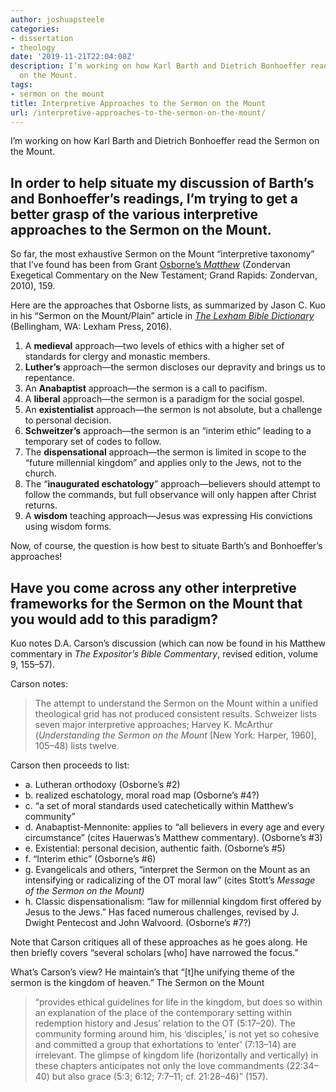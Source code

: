 ```yaml
---
author: joshuapsteele
categories:
- dissertation
- theology
date: '2019-11-21T22:04:08Z'
description: I’m working on how Karl Barth and Dietrich Bonhoeffer read the Sermon
  on the Mount.
tags:
- sermon on the mount
title: Interpretive Approaches to the Sermon on the Mount
url: /interpretive-approaches-to-the-sermon-on-the-mount/
---
```


I’m working on how Karl Barth and Dietrich Bonhoeffer read the Sermon on the Mount.

## In order to help situate my discussion of Barth’s and Bonhoeffer’s readings, I’m trying to get a better grasp of the various interpretive approaches to the Sermon on the Mount.

So far, the most exhaustive Sermon on the Mount “interpretive taxonomy” that I’ve found has been from Grant [Osborne’s *Matthew*](https://amzn.to/37oTuuA) (Zondervan Exegetical Commentary on the New Testament; Grand Rapids: Zondervan, 2010), 159.

Here are the approaches that Osborne lists, as summarized by Jason C. Kuo in his “Sermon on the Mount/Plain” article in [*The Lexham Bible Dictionary*](https://www.logos.com/product/36564/lexham-bible-dictionary) (Bellingham, WA: Lexham Press, 2016).

1. A **medieval** approach—two levels of ethics with a higher set of standards for clergy and monastic members.
2. **Luther’s** approach—the sermon discloses our depravity and brings us to repentance.
3. An **Anabaptist** approach—the sermon is a call to pacifism.
4. A **liberal** approach—the sermon is a paradigm for the social gospel.
5. An **existentialist** approach—the sermon is not absolute, but a challenge to personal decision.
6. **Schweitzer’s** approach—the sermon is an “interim ethic” leading to a temporary set of codes to follow.
7. The **dispensational** approach—the sermon is limited in scope to the “future millennial kingdom” and applies only to the Jews, not to the church.
8. The “**inaugurated eschatology**” approach—believers should attempt to follow the commands, but full observance will only happen after Christ returns.
9. A **wisdom** teaching approach—Jesus was expressing His convictions using wisdom forms.

Now, of course, the question is how best to situate Barth’s and Bonhoeffer’s approaches!

## Have you come across any other interpretive frameworks for the Sermon on the Mount that you would add to this paradigm? 

Kuo notes D.A. Carson’s discussion (which can now be found in his Matthew commentary in *The Expositor’s Bible Commentary*, revised edition, volume 9, 155–57).

Carson notes:

> The attempt to understand the Sermon on the Mount within a unified theological grid has not produced consistent results. Schweizer lists seven major interpretive approaches; Harvey K. McArthur (*Understanding the Sermon on the Mount* \[New York: Harper, 1960\], 105–48) lists twelve.

Carson then proceeds to list:

- a. Lutheran orthodoxy (Osborne’s #2)
- b. realized eschatology, moral road map (Osborne’s #4?)
- c. “a set of moral standards used catechetically within Matthew’s community”
- d. Anabaptist-Mennonite: applies to “all believers in every age and every circumstance” (cites Hauerwas’s Matthew commentary). (Osborne’s #3)
- e. Existential: personal decision, authentic faith. (Osborne’s #5)
- f. “Interim ethic” (Osborne’s #6)
- g. Evangelicals and others, “interpret the Sermon on the Mount as an intensifying or radicalizing of the OT moral law” (cites Stott’s *Message of the Sermon on the Mount)*
- h. Classic dispensationalism: “law for millennial kingdom first offered by Jesus to the Jews.” Has faced numerous challenges, revised by J. Dwight Pentecost and John Walvoord. (Osborne’s #7?)

Note that Carson critiques all of these approaches as he goes along. He then briefly covers “several scholars \[who\] have narrowed the focus.”

What’s Carson’s view? He maintain’s that “\[t\]he unifying theme of the sermon is the kingdom of heaven.” The Sermon on the Mount

> “provides ethical guidelines for life in the kingdom, but does so within an explanation of the place of the contemporary setting within redemption history and Jesus’ relation to the OT (5:17–20). The community forming around him, his ‘disciples,’ is not yet so cohesive and committed a group that exhortations to ‘enter’ (7:13–14) are irrelevant. The glimpse of kingdom life (horizontally and vertically) in these chapters anticipates not only the love commandments (22:34–40) but also grace (5:3; 6:12; 7:7–11; cf. 21:28–46)” (157).